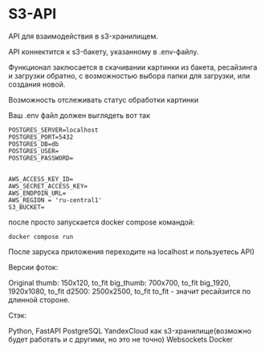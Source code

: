 # S3-API

API для взаимодействия в s3-хранилищем.

API коннектится к s3-бакету, указанному в .env-файлу.

Функционал заклюсается в скачивании картинки из бакета, ресайзинга и загрузки обратно, с возможностью выбора папки для загрузки, или создания новой.

Возможность отслеживать статус обработки картинки

Ваш .env файл должен выглядеть вот так
```
POSTGRES_SERVER=localhost
POSTGRES_PORT=5432
POSTGRES_DB=db
POSTGRES_USER=
POSTGRES_PASSWORD=


AWS_ACCESS_KEY_ID=
AWS_SECRET_ACCESS_KEY=
AWS_ENDPOIN_URL=
AWS_REGION = 'ru-central1'
S3_BUCKET=
```
после просто запускается docker compose командой:
```
docker compose run
```

После заруска приложения переходите на localhost и пользуетесь API)

Версии фоток:

Original
thumb: 150x120, to_fit
big_thumb: 700x700, to_fit
big_1920, 1920x1080, to_fit
d2500: 2500x2500, to_fit
to_fit - значит ресайзится по длинной стороне.

Стэк:

Python,  FastAPI
PostgreSQL
YandexCloud как s3-хранилище(возможно будет работать и с другими, но это не точно)
Websockets
Docker
